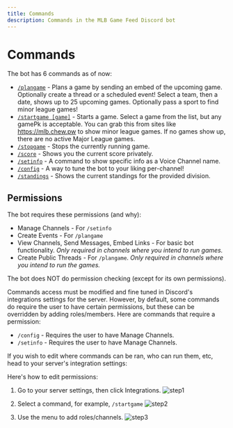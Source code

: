 ```yaml
---
title: Commands
description: Commands in the MLB Game Feed Discord bot
---
```


# Commands

The bot has 6 commands as of now:

- [`/plangame`](/bots/discord/mlb-game-feed/commands/plangame) - Plans a game by sending an embed of the upcoming game. Optionally create a thread or a scheduled event! Select a team, then a date, shows up to 25 upcoming games. Optionally pass a sport to find minor league games!
- [`/startgame [game]`](/bots/discord/mlb-game-feed/commands/startgame) - Starts a game. Select a game from the list, but any gamePk is acceptable. You can grab this from sites like https://mlb.chew.pw to show minor league games. If no games show up, there are no active Major League games.
- [`/stopgame`](/bots/discord/mlb-game-feed/commands/stopgame) - Stops the currently running game.
- [`/score`](/bots/discord/mlb-game-feed/commands/score) - Shows you the current score privately.
- [`/setinfo`](/bots/discord/mlb-game-feed/commands/setinfo) - A command to show specific info as a Voice Channel name.
- [`/config`](/bots/discord/mlb-game-feed/commands/config) - A way to tune the bot to your liking per-channel!
- [`/standings`](/bots/discord/mlb-game-feed/commands/standings) - Shows the current standings for the provided division.

## Permissions

The bot requires these permissions (and why):

- Manage Channels - For `/setinfo`
- Create Events - For `/plangame`
- View Channels, Send Messages, Embed Links - For basic bot functionality. *Only required in channels where you intend to run games.*
- Create Public Threads - For `/plangame`. *Only required in channels where you intend to run the games.*

The bot does NOT do permission checking (except for its own permissions).

Commands access must be modified and fine tuned in Discord's integrations settings for the server. However, by default, some commands do require the user to have certain permissions, but these can be overridden by adding roles/members. Here are commands that require a permission:

- `/config` - Requires the user to have Manage Channels.
- `/setinfo` - Requires the user to have Manage Channels.

If you wish to edit where commands can be ran, who can run them, etc, head to your server's integration settings:

Here's how to edit permissions:

1) Go to your server settings, then click Integrations.
    ![step1](https://cdn.chew.pro/imgs/iQcwiI2.png)

2) Select a command, for example, `/startgame`
   ![step2](https://cdn.chew.pro/imgs/uOiUnCr.png)

3) Use the menu to add roles/channels.
   ![step3](https://cdn.chew.pro/imgs/PvbeVzE.png)
